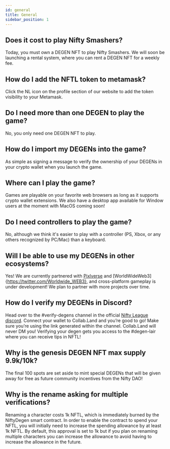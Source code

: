 ```yaml
---
id: general
title: General
sidebar_position: 1
---
```


## Does it cost to play Nifty Smashers?

Today, you must own a DEGEN NFT to play Nifty Smashers. We will soon be launching a rental system, where you can rent a DEGEN NFT for a weekly fee.

## How do I add the NFTL token to metamask?

Click the NL icon on the profile section of our website to add the token visibility to your Metamask.

## Do I need more than one DEGEN to play the game?

No, you only need one DEGEN NFT to play.

## How do I import my DEGENs into the game?

As simple as signing a message to verify the ownership of your DEGENs in your crypto wallet when you launch the game.

## Where can I play the game?

Games are playable on your favorite web browsers as long as it supports crypto wallet extensions. We also have a desktop app available for Window users at the moment with MacOS coming soon!

## Do I need controllers to play the game?

No, although we think it's easier to play with a controller (PS, Xbox, or any others recognized by PC/Mac) than a keyboard.

## Will I be able to use my DEGENs in other ecosystems?

Yes! We are currently partnered with [Pixlverse](https://twitter.com/ThePixlverse) and [WorldWideWeb3]{https://twitter.com/Worldwide_WEB3}, and cross-platform gameplay is under development! We plan to partner with more projects over time.

## How do I verify my DEGENs in Discord?

Head over to the #verify-degens channel in the official [Nifty League discord](https://discord.gg/niftyleague). Connect your wallet to Collab.Land and you’re good to go! Make sure you’re using the link generated within the channel. Collab.Land will never DM you! Verifying your degen gets you access to the #degen-lair where you can receive tips in NFTL!

## Why is the genesis DEGEN NFT max supply 9.9k/10k?

The final 100 spots are set aside to mint special DEGENs that will be given away for free as future community incentives from the Nifty DAO!

## Why is the rename asking for multiple verifications?

Renaming a character costs 1k NFTL, which is immediately burned by the NiftyDegen smart contract. In order to enable the contract to spend your NFTL, you will initially need to increase the spending allowance by at least 1k NFTL. By default, this approval is set to 1k but if you plan on renaming multiple characters you can increase the allowance to avoid having to increase the allowance in the future.
